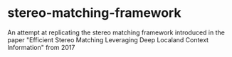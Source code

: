 # stereo-matching-framework
An attempt at replicating the stereo matching framework introduced in the paper "Efficient Stereo Matching Leveraging Deep Localand Context Information" from 2017
